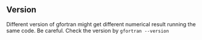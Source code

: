 ## Version

Different version of gfortran might get different numerical result running the same code. Be careful. Check the version by `gfortran --version` 
